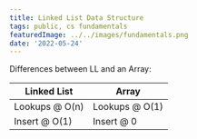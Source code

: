 ```yaml
---
title: Linked List Data Structure
tags: public, cs fundamentals
featuredImage: ../../images/fundamentals.png
date: '2022-05-24'
---
```


Differences between LL and an Array:

Linked List                  | Array                                                  |
-----------------------------|--------------------------------------------------------|
Lookups @ O(n)               | Lookups @ O(1)                                         |
Insert @ O(1)                | Insert @ 0                                             |